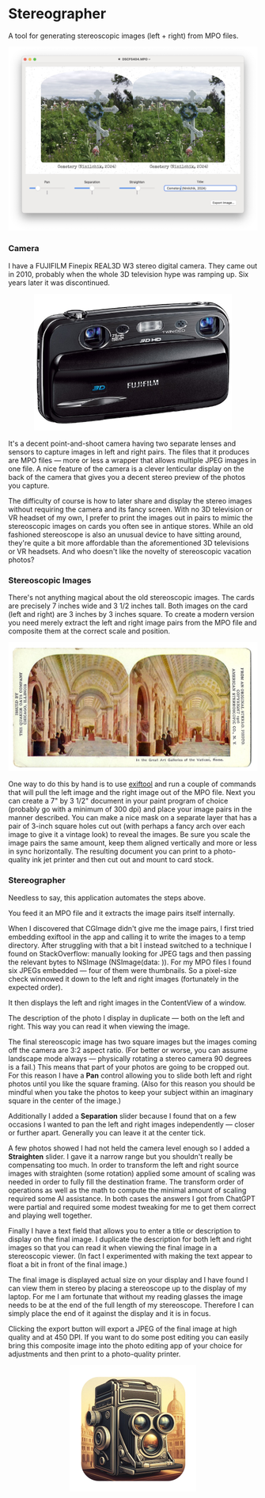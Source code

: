 # Stereographer
A tool for generating stereoscopic images (left + right) from MPO files.

<p align="center">
<img src="https://github.com/EngineersNeedArt/Stereographer/blob/7ef33aaeb3eec0ed4a5b14d05de63f627473bfb1/Images/StereographerScreenshot.jpg">
</p>

### Camera

I have a FUJIFILM Finepix REAL3D W3 stereo digital camera. They came out in 2010, probably when the whole 3D television hype was ramping up. Six years later it was discontinued.

<p align="center">
<img width="400" src="https://github.com/EngineersNeedArt/Stereographer/blob/f1b5a393c7fc3da519610bf1de3af8da894ae456/Images/W3.jpeg">
</p>

It's a decent point-and-shoot camera having two separate lenses and sensors to capture images in left and right pairs. The files that it produces are MPO files — more or less a wrapper that allows multiple JPEG images in one file. A nice feature of the camera is a clever lenticular display on the back of the camera that gives you a decent stereo preview of the photos you capture.

The difficulty of course is how to later share and display the stereo images without requiring the camera and its fancy screen. With no 3D television or VR headset of my own, I prefer to print the images out in pairs to mimic the stereoscopic images on cards you often see in antique stores. While an old fashioned stereoscope is also an unusual device to have sitting around, they're quite a bit more affordable than the aforementioned 3D televisions or VR headsets. And who doesn't like the novelty of stereoscopic vacation photos?

### Stereoscopic Images

There's not anything magical about the old stereoscopic images. The cards are precisely 7 inches wide and 3 1/2 inches tall. Both images on the card (left and right) are 3 inches by 3 inches square. To create a modern version you need merely extract the left and right image pairs from the MPO file and composite them at the correct scale and position.

<p align="center">
<img width="800" src="https://github.com/EngineersNeedArt/Stereographer/blob/f1b5a393c7fc3da519610bf1de3af8da894ae456/Images/stereocard.jpg">
</p>

One way to do this by hand is to use <a href="https://exiftool.org">exiftool</a> and run a couple of commands that will pull the left image and the right image out of the MPO file. Next you can create a 7" by 3 1/2" document in your paint program of choice (probably go with a minimum of 300 dpi) and place your image pairs in the manner described. You can make a nice mask on a separate layer that has a pair of 3-inch square holes cut out (with perhaps a fancy arch over each image to give it a vintage look) to reveal the images. Be sure you scale the image pairs the same amount, keep them aligned vertically and more or less in sync horizontally. The resulting document you can print to a photo-quality ink jet printer and then cut out and mount to card stock.

### Stereographer

Needless to say, this application automates the steps above.

You feed it an MPO file and it extracts the image pairs itself internally.

When I discovered that CGImage didn't give me the image pairs, I first tried embedding exiftool in the app and calling it to write the images to a temp directory. After struggling with that a bit I instead switched to a technique I found on StackOverflow: manually looking for JPEG tags and then passing the relevant bytes to NSImage (NSImage(data: )). For my MPO files I found six JPEGs embedded — four of them were thumbnails. So a pixel-size check winnowed it down to the left and right images (fortunately in the expected order).

It then displays the left and right images in the ContentView of a window.

The description of the photo I display in duplicate — both on the left and right. This way you can read it when viewing the image.

The final stereoscopic image has two square images but the images coming off the camera are 3:2 aspect ratio. (For better or worse, you can assume landscape mode always — physically rotating a stereo camera 90 degrees is a fail.) This means that part of your photos are going to be cropped out. For this reason I have a **Pan** control allowing you to slide both left and right photos until you like the square framing. (Also for this reason you should be mindful when you take the photos to keep your subject within an imaginary square in the center of the image.)

Additionally I added a **Separation** slider because I found that on a few occasions I wanted to pan the left and right images independently — closer or further apart. Generally you can leave it at the center tick.

A few photos showed I had not held the camera level enough so I added a **Straighten** slider. I gave it a narrow range but you shouldn't really be compensating too much. In order to transform the left and right source images with straighten (some rotation) applied some amount of scaling was needed in order to fully fill the destination frame. The transform order of operations as well as the math to compute the minimal amount of scaling required some AI assistance. In both cases the answers I got from ChatGPT were partial and required some modest tweaking for me to get them correct and playing well together.

Finally I have a text field that allows you to enter a title or description to display on the final image. I duplicate the description for both left and right images so that you can read it when viewing the final image in a stereoscopic viewer. (In fact I experimented with making the text appear to float a bit in front of the final image.)

The final image is displayed actual size on your display and I have found I can view them in stereo by placing a stereoscope up to the display of my laptop. For me I am fortunate that without my reading glasses the image needs to be at the end of the full length of my stereoscope. Therefore I can simply place the end of it against the display and it is in focus.

Clicking the export button will export a JPEG of the final image at high quality and at 450 DPI. If you want to do some post editing you can easily bring this composite image into the photo editing app of your choice for adjustments and then print to a photo-quality printer.

<p align="center">
<img width="256" src="https://github.com/EngineersNeedArt/Stereographer/blob/6d2e36ca56ec94be0063d87ca0557ca6e721aaa6/Stereographer/Assets.xcassets/AppIcon.appiconset/Stereographer%20Icon%20(512)%201.png">
</p>
